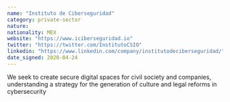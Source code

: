 ```yaml
---
name: "Instituto de Ciberseguridad"
category: private-sector
nature:
nationality: MEX
website: "https://www.iciberseguridad.io"
twitter: "https://twitter.com/InstitutoCSIO"
linkedin: "https://www.linkedin.com/company/institutodeciberseguridad/"
date_signed: 2020-04-24
---
```

We seek to create secure digital spaces for civil society and companies, understanding a strategy for the generation of culture and legal reforms in cybersecurity
